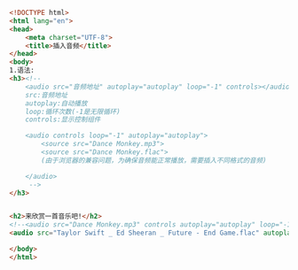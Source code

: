 
<BlogInfo title="36.插入音频" author="白日梦想猿" pv=0 read_times=0 pre_cost_time=0分35秒 category="html5学习" tag_list="['html5学习']" create_time="2020.07.15 22:34:03" update_time="2020.07.16 13:26:08" />

```html
<!DOCTYPE html>
<html lang="en">
<head>
    <meta charset="UTF-8">
    <title>插入音频</title>
</head>
<body>
1.语法:
<h3><!--
    <audio src="音频地址" autoplay="autoplay" loop="-1" controls></audio>
    src:音频地址
    autoplay:自动播放
    loop:循环次数(-1是无限循环)
    controls:显示控制组件

    <audio controls loop="-1" autoplay="autoplay">
        <source src="Dance Monkey.mp3">
        <source src="Dance Monkey.flac">
        (由于浏览器的兼容问题，为确保音频能正常播放，需要插入不同格式的音频)

    </audio>
     -->
</h3>


<h2>来欣赏一首音乐吧!</h2>
<!--<audio src="Dance Monkey.mp3" controls autoplay="autoplay" loop="-1"></audio>-->
<audio src="Taylor Swift _ Ed Sheeran _ Future - End Game.flac" autoplay="autoplay" controls loop="-1" autofocus></audio>

</body>
</html>
```
